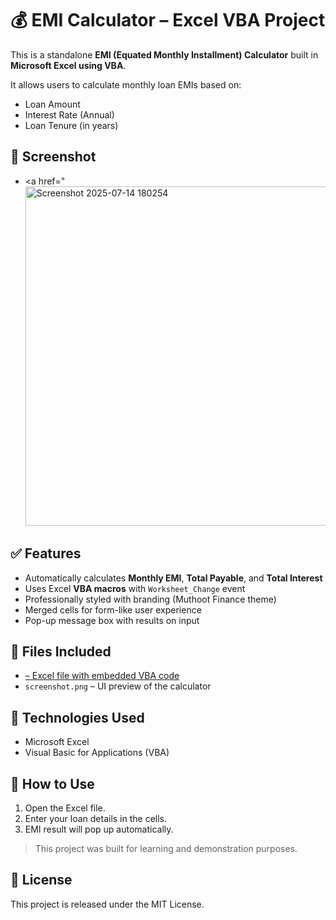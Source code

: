 # 💰 EMI Calculator – Excel VBA Project

This is a standalone **EMI (Equated Monthly Installment) Calculator** built in **Microsoft Excel using VBA**.

It allows users to calculate monthly loan EMIs based on:
- Loan Amount
- Interest Rate (Annual)
- Loan Tenure (in years)

## 📸 Screenshot

- <a href="<img width="1249" height="543" alt="Screenshot 2025-07-14 180254" src="https://github.com/user-attachments/assets/8af26fb1-e6dc-46e4-ac0c-af681bb8b062" />


## ✅ Features
- Automatically calculates **Monthly EMI**, **Total Payable**, and **Total Interest**
- Uses Excel **VBA macros** with `Worksheet_Change` event
- Professionally styled with branding (Muthoot Finance theme)
- Merged cells for form-like user experience
- Pop-up message box with results on input

## 📂 Files Included
- <a href="https://github.com/chandruseenivasan/Muthoot-finance-emi_calculator/blob/main/muthoot%20finance%20%20calculator.xlsm`"> – Excel file with embedded VBA code</a>
- `screenshot.png` – UI preview of the calculator

## 🔧 Technologies Used
- Microsoft Excel
- Visual Basic for Applications (VBA)

## 📌 How to Use
1. Open the Excel file.
2. Enter your loan details in the cells.
3. EMI result will pop up automatically.

> This project was built for learning and demonstration purposes.

## 📜 License
This project is released under the MIT License.
